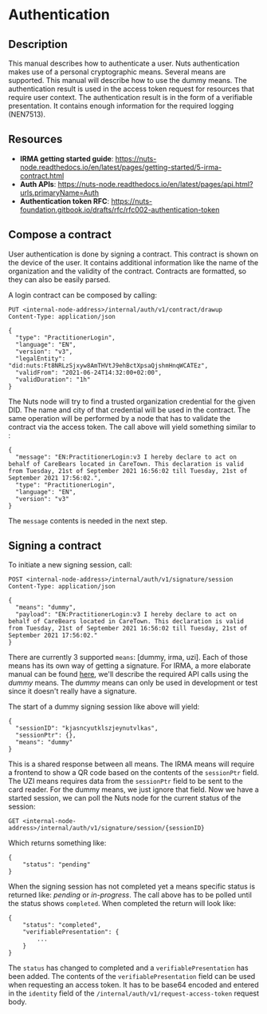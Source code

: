 # Authentication

## Description

This manual describes how to authenticate a user. Nuts authentication makes use of a personal cryptographic means.
Several means are supported. This manual will describe how to use the dummy means.
The authentication result is used in the access token request for resources that require user context.
The authentication result is in the form of a verifiable presentation. 
It contains enough information for the required logging (NEN7513).

## Resources

- **IRMA getting started guide**: https://nuts-node.readthedocs.io/en/latest/pages/getting-started/5-irma-contract.html
- **Auth APIs**: https://nuts-node.readthedocs.io/en/latest/pages/api.html?urls.primaryName=Auth
- **Authentication token RFC**: https://nuts-foundation.gitbook.io/drafts/rfc/rfc002-authentication-token

## Compose a contract

User authentication is done by signing a contract. 
This contract is shown on the device of the user.
It contains additional information like the name of the organization and the validity of the contract.
Contracts are formatted, so they can also be easily parsed.

A login contract can be composed by calling:

```http request
PUT <internal-node-address>/internal/auth/v1/contract/drawup
Content-Type: application/json

{
  "type": "PractitionerLogin",
  "language": "EN",
  "version": "v3",
  "legalEntity": "did:nuts:Ft8NRLzSjxyw8AmTHVtJ9ehBctXpsaQjshmHnqWCATEz",
  "validFrom": "2021-06-24T14:32:00+02:00",
  "validDuration": "1h"
}
```

The Nuts node will try to find a trusted organization credential for the given DID. The name and city of that credential will be used in the contract.
The same operation will be performed by a node that has to validate the contract via the access token.
The call above will yield something similar to :

```
{
  "message": "EN:PractitionerLogin:v3 I hereby declare to act on behalf of CareBears located in CareTown. This declaration is valid from Tuesday, 21st of September 2021 16:56:02 till Tuesday, 21st of September 2021 17:56:02.",
  "type": "PractitionerLogin",
  "language": "EN",
  "version": "v3"
}
```

The `message` contents is needed in the next step.

## Signing a contract

To initiate a new signing session, call:

```http request
POST <internal-node-address>/internal/auth/v1/signature/session
Content-Type: application/json

{
  "means": "dummy",
  "payload": "EN:PractitionerLogin:v3 I hereby declare to act on behalf of CareBears located in CareTown. This declaration is valid from Tuesday, 21st of September 2021 16:56:02 till Tuesday, 21st of September 2021 17:56:02."
}
```

There are currently 3 supported `means`: [dummy, irma, uzi]. Each of those means has its own way of getting a signature.
For IRMA, a more elaborate manual can be found [here](https://nuts-node.readthedocs.io/en/latest/pages/getting-started/5-irma-contract.html), we'll describe the required API calls using the *dummy* means.
The *dummy* means can only be used in development or test since it doesn't really have a signature.

The start of a dummy signing session like above will yield:

```
{
  "sessionID": "kjasncyutklszjeynutvlkas",
  "sessionPtr": {},
  "means": "dummy"
}
```

This is a shared response between all means. The IRMA means will require a frontend to show a QR code based on the contents of the `sessionPtr` field.
The UZI means requires data from the `sessionPtr` field to be sent to the card reader.
For the dummy means, we just ignore that field.
Now we have a started session, we can poll the Nuts node for the current status of the session:

```http request
GET <internal-node-address>/internal/auth/v1/signature/session/{sessionID}
```

Which returns something like:

```
{
    "status": "pending"
}
```

When the signing session has not completed yet a means specific status is returned like: *pending* or *in-progress*.
The call above has to be polled until the status shows `completed`.
When completed the return will look like:

```
{
    "status": "completed",
    "verifiablePresentation": {
        ...
    }
}
```

The `status` has changed to completed and a `verifiablePresentation` has been added.
The contents of the `verifiablePresentation` field can be used when requesting an access token. It has to be base64 encoded and entered in the `identity` field of the `/internal/auth/v1/request-access-token` request body.
